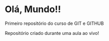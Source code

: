 # Olá, Mundo!!
Primeiro repositório do curso de GIT e GITHUB

Repositório criado durante uma aula ao vivo!
